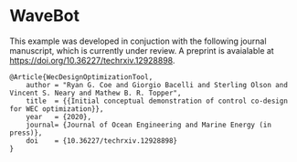 # WaveBot

This example was developed in conjuction with the following journal manuscript, which is currently under review.
A preprint is avaialable at <https://doi.org/10.36227/techrxiv.12928898>.

```
@Article{WecDesignOptimizationTool,
	author = "Ryan G. Coe and Giorgio Bacelli and Sterling Olson and Vincent S. Neary and Mathew B. R. Topper",
  	title  = {{Initial conceptual demonstration of control co-design for WEC optimization}},
  	year   = {2020},
  	journal= {Journal of Ocean Engineering and Marine Energy (in press)},
  	doi    = {10.36227/techrxiv.12928898}
}
```
